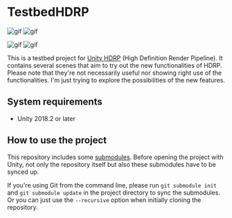TestbedHDRP
===========

![gif](https://i.imgur.com/2qlNtFC.gif)
![gif](https://i.imgur.com/K3k5ffi.gif)

![gif](https://i.imgur.com/RQHKvIc.gif)
![gif](https://i.imgur.com/89atwYZ.gif)

This is a testbed project for [Unity HDRP] (High Definition Render Pipeline).
It contains several scenes that aim to try out the new functionalities of HDRP.
Please note that they're not necessarily useful nor showing right use of the
functionalities. I'm just trying to explore the possibilities of the new
features.

[Unity HDRP]: https://github.com/Unity-Technologies/ScriptableRenderPipeline/wiki/High-Definition-Render-Pipeline-overview

System requirements
-------------------

- Unity 2018.2 or later

How to use the project
----------------------

This repository includes some [submodules]. Before opening the project with
Unity, not only the repository itself but also these submodules have to be
synced up.

If you're using Git from the command line, please run `git submodule init` and
`git submodule update` in the project directory to sync the submodules. Or you
can just use the `--recursive` option when initially cloning the repository.

[submodules]: https://git-scm.com/book/en/v2/Git-Tools-Submodules
